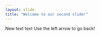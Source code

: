 ```yaml
---
layout: slide
title: "Welcome to our second slide!"
---
```

New text text
Use the left arrow to go back!
